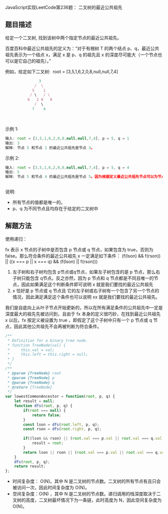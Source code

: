 JavaScript实现LeetCode第236题： 二叉树的最近公共祖先

## 题目描述

给定一个二叉树, 找到该树中两个指定节点的最近公共祖先。

百度百科中最近公共祖先的定义为：“对于有根树 T 的两个结点 p、q，最近公共祖先表示为一个结点 x，满足 x 是 p、q 的祖先且 x 的深度尽可能大（一个节点也可以是它自己的祖先）。”

例如，给定如下二叉树:  root = [3,5,1,6,2,0,8,null,null,7,4]

```js
               3
             /  \
            5    1
           / \   / \
          6   2 0   8
             /  \     
            7    4     
```
 

示例 1:
```js
输入: root = [3,5,1,6,2,0,8,null,null,7,4], p = 5, q = 1
输出: 3
解释: 节点 5 和节点 1 的最近公共祖先是节点 3。

```
示例 2:
```js
输入: root = [3,5,1,6,2,0,8,null,null,7,4], p = 5, q = 4
输出: 5
解释: 节点 5 和节点 4 的最近公共祖先是节点 5。因为根据定义最近公共祖先节点可以为节点本身。
 
```
说明:
- 所有节点的值都是唯一的。
- p、q 为不同节点且均存在于给定的二叉树中
## 解题方法
使用递归：

fx 表示 x 节点的子树中是否包含 p 节点或 q 节点，如果包含为 true，否则为 false。那么符合条件的最近公共祖先 x 一定满足如下条件：
(f(lson) && f(rson)) || ((x === p || x === q) && (f(lson) || f(rson)))

1. 左子树和右子树均包含 p节点或q节点，如果左子树包含的是 p 节点，那么右子树只能包含 q节点。反之亦然，因为 p 节点和 q 节点都是不同且唯一的节点，因此如果满足这个判断条件即可说明 x 就是我们要找的最近公共祖先
2. x 恰好是 p 节点或 q 节点且 它的左子树或右子树有一个包含了另一个节点的情况，因此满足满足这个条件也可以说明 xx 就是我们要找的最近公共祖先。

我们是自底向上从叶子节点开始更新的，所以在所有满足条件的公共祖先中一定是深度最大的祖先先被访问到，且由于 fx 本身的定义很巧妙，在找到最近公共祖先 x 以后，fx 按定义被设置为 true ，即假定了这个子树中只有一个 p 节点或 q 节点，因此其他公共祖先不会再被判断为符合条件。

```js
/**
 * Definition for a binary tree node.
 * function TreeNode(val) {
 *     this.val = val;
 *     this.left = this.right = null;
 * }
 */
/**
 * @param {TreeNode} root
 * @param {TreeNode} p
 * @param {TreeNode} q
 * @return {TreeNode}
 */
var lowestCommonAncestor = function(root, p, q) {
    let result = null;
    function dfs(root, p, q) {
        if(root === null) {
            return false;
        }
        const lson = dfs(root.left, p, q);
        const rson = dfs(root.right, p, q);
        
        if((lson && rson) || (root.val === p.val || root.val === q.val) && (lson || rson)) {
            result = root;
        }
        return lson || rson || (root.val === p.val || root.val === q.val);
    }
    dfs(root, p, q);
    return result;
};
```
- 时间复杂度： O(N)。其中 N 是二叉树的节点数。二叉树的所有节点有且只会被访问一次，因此时间复杂度为 O(N)。
- 空间复杂度：O(N) ，其中 N 是二叉树的节点数。递归调用的栈深度取决于二叉树的高度，二叉树最坏情况下为一条链，此时高度为 N，因此空间复杂度为 O(N)。